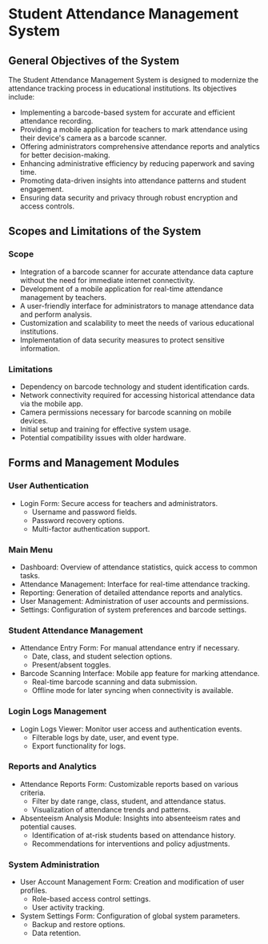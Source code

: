 # Student Attendance Management System

## General Objectives of the System
The Student Attendance Management System is designed to modernize the attendance tracking process in educational institutions. Its objectives include:
- Implementing a barcode-based system for accurate and efficient attendance recording.
- Providing a mobile application for teachers to mark attendance using their device's camera as a barcode scanner.
- Offering administrators comprehensive attendance reports and analytics for better decision-making.
- Enhancing administrative efficiency by reducing paperwork and saving time.
- Promoting data-driven insights into attendance patterns and student engagement.
- Ensuring data security and privacy through robust encryption and access controls.

## Scopes and Limitations of the System
### Scope
- Integration of a barcode scanner for accurate attendance data capture without the need for immediate internet connectivity.
- Development of a mobile application for real-time attendance management by teachers.
- A user-friendly interface for administrators to manage attendance data and perform analysis.
- Customization and scalability to meet the needs of various educational institutions.
- Implementation of data security measures to protect sensitive information.

### Limitations
- Dependency on barcode technology and student identification cards.
- Network connectivity required for accessing historical attendance data via the mobile app.
- Camera permissions necessary for barcode scanning on mobile devices.
- Initial setup and training for effective system usage.
- Potential compatibility issues with older hardware.

## Forms and Management Modules
### User Authentication
- Login Form: Secure access for teachers and administrators.
  - Username and password fields.
  - Password recovery options.
  - Multi-factor authentication support.

### Main Menu
- Dashboard: Overview of attendance statistics, quick access to common tasks.
- Attendance Management: Interface for real-time attendance tracking.
- Reporting: Generation of detailed attendance reports and analytics.
- User Management: Administration of user accounts and permissions.
- Settings: Configuration of system preferences and barcode settings.

### Student Attendance Management
- Attendance Entry Form: For manual attendance entry if necessary.
  - Date, class, and student selection options.
  - Present/absent toggles.
- Barcode Scanning Interface: Mobile app feature for marking attendance.
  - Real-time barcode scanning and data submission.
  - Offline mode for later syncing when connectivity is available.

### Login Logs Management
- Login Logs Viewer: Monitor user access and authentication events.
  - Filterable logs by date, user, and event type.
  - Export functionality for logs.

### Reports and Analytics
- Attendance Reports Form: Customizable reports based on various criteria.
  - Filter by date range, class, student, and attendance status.
  - Visualization of attendance trends and patterns.
- Absenteeism Analysis Module: Insights into absenteeism rates and potential causes.
  - Identification of at-risk students based on attendance history.
  - Recommendations for interventions and policy adjustments.

### System Administration
- User Account Management Form: Creation and modification of user profiles.
  - Role-based access control settings.
  - User activity tracking.
- System Settings Form: Configuration of global system parameters.
  - Backup and restore options.
  - Data retention.
